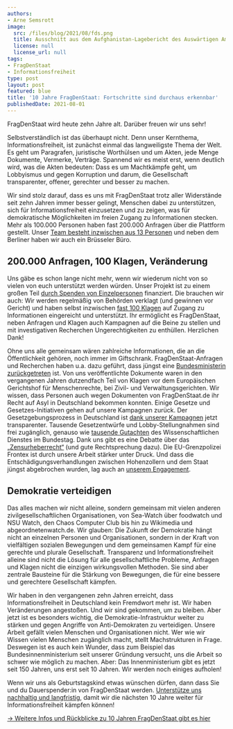 ```yaml
---
authors:
- Arne Semsrott
image:
  src: /files/blog/2021/08/fds.png
  title: Ausschnitt aus dem Aufghanistan-Lagebericht des Auswärtigen Amts
  license: null
  license_url: null
tags:
- FragDenStaat
- Informationsfreiheit
type: post
layout: post
featured: blue
title: '10 Jahre FragDenStaat: Fortschritte sind durchaus erkennbar'
publishedDate: 2021-08-01
---
```


FragDenStaat wird heute zehn Jahre alt. Darüber freuen wir uns sehr!

Selbstverständlich ist das überhaupt nicht. Denn unser Kernthema, Informationsfreiheit, ist zunächst einmal das langweiligste Thema der Welt. Es geht um Paragrafen, juristische Worthülsen und um Akten, jede Menge Dokumente, Vermerke, Verträge. Spannend wir es meist erst, wenn deutlich wird, was die Akten bedeuten: Dass es um Machtkämpfe geht, um Lobbyismus und gegen Korruption und darum, die Gesellschaft transparenter, offener, gerechter und besser zu machen.

Wir sind stolz darauf, dass es uns mit FragDenStaat trotz aller Widerstände seit zehn Jahren immer besser gelingt, Menschen dabei zu unterstützen, sich für Informationsfreiheit einzusetzen und zu zeigen, was für demokratische Möglichkeiten im freien Zugang zu Informationen stecken. Mehr als 100.000 Personen haben fast 200.000 Anfragen über die Plattform gestellt. Unser [Team besteht inzwischen aus 13 Personen](https://fragdenstaat.de/info/ueber/team/#team) und neben dem Berliner haben wir auch ein Brüsseler Büro.

## 200.000 Anfragen, 100 Klagen, Veränderung
Uns gäbe es schon lange nicht mehr, wenn wir wiederum nicht von so vielen von euch unterstützt werden würden. Unser Projekt ist zu einem großen Teil [durch Spenden von Einzelpersonen](https://fragdenstaat.de/info/ueber/finanzierung/) finanziert. Die brauchen wir auch: Wir werden regelmäßig von Behörden verklagt (und gewinnen vor Gericht) und haben selbst inzwischen [fast 100 Klagen](https://fragdenstaat.de/info/ueber/klagen/) auf Zugang zu Informationen eingereicht und unterstützt. Ihr ermöglicht es FragDenStaat, neben Anfragen und Klagen auch Kampagnen auf die Beine zu stellen und mit investigativen Recherchen Ungerechtigkeiten zu enthüllen. Herzlichen Dank!

Ohne uns alle gemeinsam wären zahlreiche Informationen, die an die Öffentlichkeit gehören, noch immer im Giftschrank. FragDenStaat-Anfragen und Recherchen haben u.a. dazu geführt, dass jüngst eine [Bundesministerin zurückgetreten](https://fragdenstaat.de/anfrage/anfrage-zum-bericht-des-prufungsgremiums-zur-doktorarbeit-von-franziska-giffey/) ist. Von uns veröffentlichte Dokumente waren in den vergangenen Jahren dutzendfach Teil von Klagen vor dem Europäischen Gerichtshof für Menschenrechte, bei Zivil- und Verwaltungsgerichten. Wir wissen, dass Personen auch wegen Dokumenten von FragDenStaat.de ihr Recht auf Asyl in Deutschland bekommen konnten. Einige Gesetze und Gesetzes-Initiativen gehen auf unsere Kampagnen zurück. Der Gesetzgebungsprozess in Deutschland ist [dank unserer Kampagnen](https://fragdenstaat.de/kampagnen/glaeserne-gesetze/) jetzt transparenter. Tausende Gesetzentwürfe und Lobby-Stellungnahmen sind frei zugänglich, genauso wie [tausende Gutachten](https://fragdenstaat.de/kampagnen/fragdenbundestag/) des Wissenschaftlichen Dienstes im Bundestag. Dank uns gibt es eine Debatte über das [„Zensurheberrecht“](https://fragdenstaat.de/aktionen/zensurheberrecht-klage-2019/) (und gute Rechtsprechung dazu). Die EU-Grenzpolizei Frontex ist durch unsere Arbeit stärker unter Druck. Und dass die Entschädigungsverhandlungen zwischen Hohenzollern und dem Staat jüngst abgebrochen wurden, lag auch an [unserem Engagement](https://fragdenstaat.de/prinzenfonds).

## Demokratie verteidigen
Das alles machen wir nicht alleine, sondern gemeinsam mit vielen anderen zivilgesellschaftlichen Organisationen, von Sea-Watch über foodwatch und NSU Watch, den Chaos Computer Club bis hin zu Wikimedia und abgeordnetenwatch.de. Wir glauben: Die Zukunft der Demokratie hängt nicht an einzelnen Personen und Organisationen, sondern in der Kraft von vielfältigen sozialen Bewegungen und dem gemeinsamen Kampf für eine gerechte und plurale Gesellschaft. Transparenz und Informationsfreiheit alleine sind nicht die Lösung für alle gesellschaftliche Probleme, Anfragen und Klagen nicht die einzigen wirkungsvollen Methoden. Sie sind aber zentrale Bausteine für die Stärkung von Bewegungen, die für eine bessere und gerechtere Gesellschaft kämpfen.

Wir haben in den vergangenen zehn Jahren erreicht, dass Informationsfreiheit in Deutschland kein Fremdwort mehr ist. Wir haben Veränderungen angestoßen. Und wir sind gekommen, um zu bleiben. Aber jetzt ist es besonders wichtig, die Demokratie-Infrastruktur weiter zu stärken und gegen Angriffe von Anti-Demokraten zu verteidigen. Unsere Arbeit gefällt vielen Menschen und Organisationen nicht. Wer wie wir Wissen vielen Menschen zugänglich macht, stellt Machstrukturen in Frage. Deswegen ist es auch kein Wunder, dass zum Beispiel das Bundesinnenministerium seit unserer Gründung versucht, uns die Arbeit so schwer wie möglich zu machen. Aber: Das Innenministerium gibt es jetzt seit 150 Jahren, uns erst seit 10 Jahren. Wir werden noch einiges aufholen!

Wenn wir uns als Geburtstagskind etwas wünschen dürfen, dann dass Sie und du Dauerspender:in von FragDenStaat werden. [Unterstütze uns nachhaltig und langfristig](https://fragdenstaat.de/aktionen/10-jahre#wunsch), damit wir die nächsten 10 Jahre weiter für Informationsfreiheit kämpfen können!

[→ Weitere Infos und Rückblicke zu 10 Jahren FragDenStaat gibt es hier](https://fragdenstaat.de/aktionen/10-jahre/)